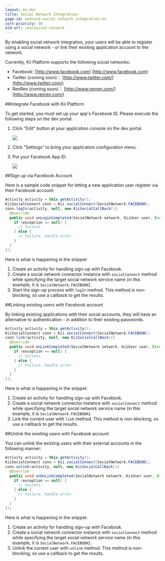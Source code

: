 ```yaml
---
layout: en-doc
title: Social Network Integration
page-id: android-social_network_integration-en
sort-priority: 30
old-url: /en/social-network
---
```

By enabling social network integration, your users will be able to register using a social network - or link their existing application account to the network.

Currently, Kii Platform supports the following social networks:

 * Facebook: [http://www.facebook.com] (http://www.facebook.com)
 * Twitter (coming soon)： [http://www.twitter.com/](http://www.twitter.com/)
 * RenRen (coming soon)： [http://www.renren.com/](http://www.renren.com/)


##Integrate Facebook with Kii Platform

To get started, you must set up your app's Facebook ID.  Please execute the following steps on the dev portal.

1. Click "Edit" button at your application console on the dev portal.

    ![](01.png)

2. Click "Settings" to bring your application configuration menu.
3. Put your Facebook App ID.

    ![](02.png)

##Sign up via Facebook Account

Here is a sample code snippet for letting a new application user register via their Facebook account:

```java
Activity activity = this.getActivity();
KiiSocialConnect conn = Kii.socialConnect(SocialNetwork.FACEBOOK);
conn.logIn(activity, null, new KiiSocialCallBack(){
  @Override
  public void onLoginCompleted(SocialNetwork network, KiiUser user, Exception exception) {
    if (exception == null) {
      // Success.
    } else {
      // Failure. handle error.
    }
  }
});
```

Here is what is happening in the snippet:

1. Create an activity for handling sign-up with Facebook.
2. Create a social network connector instance with `socialConnect` method while specifying the target social network service name (in this example, it is `SocialNetwork.FACEBOOK`).
3. Start the sign-up process with `logIn` method.  This method is non-blocking, so use a callback to get the results.

##Linking existing users with Facebook account

By linking existing applications with their social accounts, they will have an alternative to authentication - in addition to their existing passwords.

```java
Activity activity = this.getActivity();
KiiSocialConnect conn = Kii.socialConnect(SocialNetwork.FACEBOOK);
conn.link(activity, null, new KiiSocialCallBack(){
  @Override
  public void onLinkCompleted(SocialNetwork network, KiiUser user, Exception exception) {
    if (exception == null) {
      // Success.
    } else {
      // Failure. handle error.
    }
  }
});
```

Here is what is happening in the snippet:

1. Create an activity for handling sign-up with Facebook.
2. Create a social network connector instance with `socialConnect` method while specifying the target social network service name (in this example, it is `SocialNetwork.FACEBOOK`).
3. Link the current user with `link` method.  This method is non-blocking, so use a callback to get the results.

##Unlink the existing users with Facebook account

You can unlink the existing users with their external accounts in the following manner:

```java
Activity activity = this.getActivity();
KiiSocialConnect conn = Kii.socialConnect(SocialNetwork.FACEBOOK);
conn.unlink(activity, null, new KiiSocialCallBack(){
  @Override
  public void onUnLinkCompleted(SocialNetwork network, KiiUser user, Exception exception) {
    if (exception == null) {
      // Success.
    } else {
      // Failure. handle error.
    }
  }
});
```

Here is what is happening in the snippet:

1. Create an activity for handling sign-up with Facebook.
2. Create a social network connector instance with `socialConnect` method while specifying the target social network service name (in this example, it is `SocialNetwork.FACEBOOK`).
3. Unlink the current user with `unlink` method.  This method is non-blocking, so use a callback to get the results.
